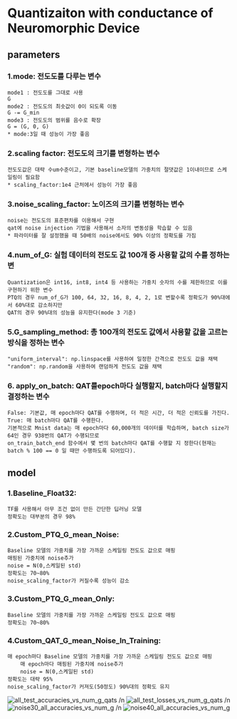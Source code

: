# Quantizaiton with conductance of Neuromorphic Device

## parameters

### 1.mode: 전도도를 다루는 변수

	mode1 : 전도도를 그대로 사용
	G
	mode2 : 전도도의 최솟값이 0이 되도록 이동
	G -= G_min
	mode3 : 전도도의 범위를 음수로 확장
	G = (G, 0, G)
	* mode:3일 때 성능이 가장 좋음

### 2.scaling factor: 전도도의 크기를 변형하는 변수
	
	전도도값은 대략 수um수준이고, 기본 baseline모델의 가중치의 절댓값은 1이내이므로 스케일링이 필요함
	* scaling_factor:1e4 근처에서 성능이 가장 좋음

### 3.noise_scaling_factor: 노이즈의 크기를 변형하는 변수

	noise는 전도도의 표준편차를 이용해서 구현
	qat에 noise injection 기법을 사용해서 소자의 변동성을 학습할 수 있음
	* 파라미터를 잘 설정했을 때 50배의 noise에서도 90% 이상의 정확도를 가짐

### 4.num_of_G: 실험 데이터의 전도도 값 100개 중 사용할 값의 수를 정하는 변
	
	Quantization은 int16, int8, int4 등 사용하는 가중치 숫자의 수를 제한하므로 이를 구현하기 위한 변수
	PTQ의 경우 num_of_G가 100, 64, 32, 16, 8, 4, 2, 1로 변할수록 정확도가 90%대에서 60%대로 감소하지만
	QAT의 경우 90%대의 성능을 유지한다(mode 3 기준)

### 5.G_sampling_method: 총 100개의 전도도 값에서 사용할 값을 고르는 방식을 정하는 변수

	"uniform_interval": np.linspace를 사용하여 일정한 간격으로 전도도 값을 채택 
	"random": np.random을 사용하여 랜덤하게 전도도 값을 채택

### 6. apply_on_batch: QAT를epoch마다 실행할지, batch마다 실행할지 결정하는 변수

	False: 기본값, 매 epoch마다 QAT를 수행하며, 더 적은 시간, 더 적은 신뢰도를 가진다.
	True: 매 batch마다 QAT를 수행한다.
	기본적으로 Mnist data는 매 epoch마다 60,000개의 데이터를 학습하며, batch size가 64인 경우 938번의 QAT가 수행되므로
	on_train_batch_end 함수에서 몇 번의 batch마다 QAT를 수행할 지 정한다(현재는 batch % 100 == 0 일 때만 수행하도록 되어있다).

## model

### 1.Baseline_Float32: 
	
	TF를 사용해서 아무 조건 없이 만든 간단한 딥러닝 모델	 
	정확도는 대부분의 경우 98%

### 2.Custom_PTQ_G_mean_Noise:
	
	Baseline 모델의 가중치를 가장 가까운 스케일링 전도도 값으로 매핑
	매핑된 가중치에 noise추가
	noise = N(0,스케일된 std)
	정확도는 70~80%
	noise_scaling_factor가 커질수록 성능이 감소
 
### 3.Custom_PTQ_G_mean_Only:
	
	Baseline 모델의 가중치를 가장 가까운 스케일링 전도도 값으로 매핑
	정확도는 70~80% 	

### 4.Custom_QAT_G_mean_Noise_In_Training:

	매 epoch마다 Baseline 모델의 가중치를 가장 가까운 스케일링 전도도 값으로 매핑
       	매 epoch마다 매핑된 가중치에 noise추가 
        noise = N(0,스케일된 std)
	정확도는 대략 95%
	noise_scaling_factor가 커져도(50정도) 90%대의 정확도 유지

![all_test_accuracies_vs_num_g_qats](https://github.com/user-attachments/assets/dcbbf1cb-b9bb-4ba2-8a05-9b851c9898c3) /n
![all_test_losses_vs_num_g_qats](https://github.com/user-attachments/assets/93ae5181-8f0d-47e4-b97f-053704ba4b3a) /n
![noise30_all_accuracies_vs_num_g](https://github.com/user-attachments/assets/c72156d2-e33c-464b-b590-0c07afad4b51) /n
![noise40_all_accuracies_vs_num_g](https://github.com/user-attachments/assets/adfeb68b-8e6c-4ca5-997d-2af0014f39fc)

